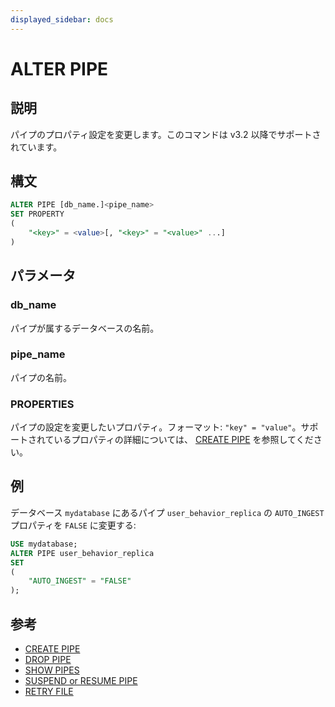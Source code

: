 ```yaml
---
displayed_sidebar: docs
---
```


# ALTER PIPE

## 説明

パイプのプロパティ設定を変更します。このコマンドは v3.2 以降でサポートされています。

## 構文

```SQL
ALTER PIPE [db_name.]<pipe_name> 
SET PROPERTY
(
    "<key>" = <value>[, "<key>" = "<value>" ...]
) 
```

## パラメータ

### db_name

パイプが属するデータベースの名前。

### pipe_name

パイプの名前。

### PROPERTIES

パイプの設定を変更したいプロパティ。フォーマット: `"key" = "value"`。サポートされているプロパティの詳細については、 [CREATE PIPE](CREATE_PIPE.md) を参照してください。

## 例

データベース `mydatabase` にあるパイプ `user_behavior_replica` の `AUTO_INGEST` プロパティを `FALSE` に変更する:

```SQL
USE mydatabase;
ALTER PIPE user_behavior_replica
SET
(
    "AUTO_INGEST" = "FALSE"
);
```

## 参考

- [CREATE PIPE](CREATE_PIPE.md)
- [DROP PIPE](DROP_PIPE.md)
- [SHOW PIPES](SHOW_PIPES.md)
- [SUSPEND or RESUME PIPE](SUSPEND_or_RESUME_PIPE.md)
- [RETRY FILE](RETRY_FILE.md)